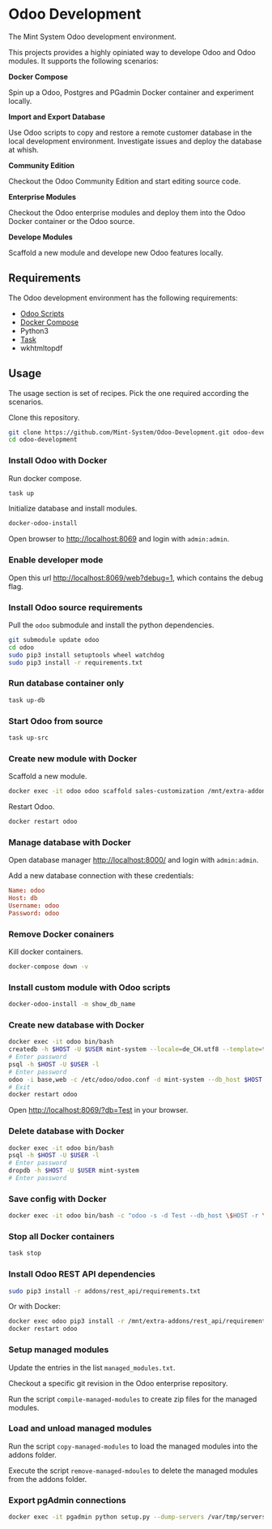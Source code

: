 Odoo Development
================

The Mint System Odoo development environment.

This projects provides a highly opiniated way to develope Odoo and Odoo modules. It supports the following scenarios:

**Docker Compose**

Spin up a Odoo, Postgres and PGadmin Docker container and experiment locally.

**Import and Export Database**

Use Odoo scripts to copy and restore a remote customer database in the local development environment. Investigate issues and deploy the database at whish.

**Community Edition**

Checkout the Odoo Community Edition and start editing source code.

**Enterprise Modules**

Checkout the Odoo enterprise modules and deploy them into the Odoo Docker container or the Odoo source.

**Develope Modules**

Scaffold a new module and develope new Odoo features locally.

## Requirements

The Odoo development environment has the following requirements:

* [Odoo Scripts](https://github.com/Mint-System/Ansible-Playbooks/tree/master/roles/odoo-scripts/files)
* [Docker Compose](https://docs.docker.com/compose/)
* Python3
* [Task](https://taskfile.dev/)
* wkhtmltopdf

## Usage

The usage section is set of recipes. Pick the one required according the scenarios.

Clone this repository.

```bash
git clone https://github.com/Mint-System/Odoo-Development.git odoo-development
cd odoo-development
```

### Install Odoo with Docker

Run docker compose.

```bash
task up
```

Initialize database and install modules.

```bash
docker-odoo-install
```

Open browser to [http://localhost:8069](http://localhost:8069) and login with `admin:admin`.

### Enable developer mode

Open this url [http://localhost:8069/web?debug=1](http://localhost:8069/web?debug=1), which contains the debug flag.

### Install Odoo source requirements

Pull the `odoo` submodule and install the python dependencies.

```bash
git submodule update odoo 
cd odoo
sudo pip3 install setuptools wheel watchdog
sudo pip3 install -r requirements.txt
```

### Run database container only

```bash
task up-db
```

### Start Odoo from source

```bash
task up-src
```

### Create new module with Docker

Scaffold a new module.

```bash
docker exec -it odoo odoo scaffold sales-customization /mnt/extra-addons
```

Restart Odoo.

```bash
docker restart odoo
```

### Manage database with Docker

Open database manager [http://localhost:8000/](http://localhost:8000/) and login with `admin:admin`.

Add a new database connection with these credentials:

```conf
Name: odoo
Host: db
Username: odoo
Password: odoo
```

### Remove Docker conainers

Kill docker containers.

```bash
docker-compose down -v
```

### Install custom module with Odoo scripts

```bash
docker-odoo-install -m show_db_name
```

### Create new database with  Docker

```bash
docker exec -it odoo bin/bash
createdb -h $HOST -U $USER mint-system --locale=de_CH.utf8 --template=template0
# Enter password
psql -h $HOST -U $USER -l
# Enter password
odoo -i base,web -c /etc/odoo/odoo.conf -d mint-system --db_host $HOST -r $USER -w $PASSWORD --without-demo=all --stop-after-init
# Exit
docker restart odoo
```

Open [http://localhost:8069/?db=Test](http://localhost:8069/?db=Test) in your browser.

### Delete database with Docker

```bash
docker exec -it odoo bin/bash
psql -h $HOST -U $USER -l
# Enter password
dropdb -h $HOST -U $USER mint-system
# Enter password
```

### Save config with Docker

```bash
docker exec -it odoo bin/bash -c "odoo -s -d Test --db_host \$HOST -r \$USER -w \$PASSWORD"
```

### Stop all Docker containers

```bash
task stop
```

### Install Odoo REST API dependencies

```bash
sudo pip3 install -r addons/rest_api/requirements.txt 
```

Or with Docker:

```bash
docker exec odoo pip3 install -r /mnt/extra-addons/rest_api/requirements.txt
docker restart odoo
```

### Setup managed modules

Update the entries in the list `managed_modules.txt`.

Checkout a specific git revision in the Odoo enterprise repository.

Run the script `compile-managed-modules` to create zip files for the managed modules.

### Load and unload managed modules

Run the script `copy-managed-modules` to load the managed modules into the addons folder.

Execute the script `remove-managed-mdoules` to delete the managed modules from the addons folder.

### Export pgAdmin connections

```bash
docker exec -it pgadmin python setup.py --dump-servers /var/tmp/servers.json --user admin@example.com && cat /var/tmp/servers.json
```